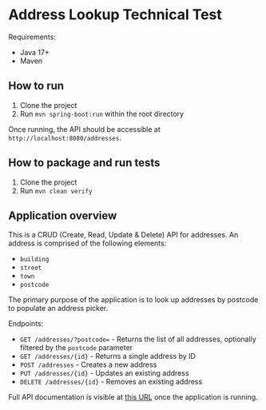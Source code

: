 # Address Lookup Technical Test

Requirements:

* Java 17+
* Maven

## How to run

1. Clone the project
2. Run `mvn spring-boot:run` within the root directory

Once running, the API should be accessible at `http://localhost:8080/addresses`.

## How to package and run tests

1. Clone the project
2. Run `mvn clean verify`

## Application overview

This is a CRUD (Create, Read, Update & Delete) API for addresses. An address is comprised of the following elements:

* `building`
* `street`
* `town`
* `postcode`

The primary purpose of the application is to look up addresses by postcode to populate an address picker.

Endpoints:

* `GET /addresses/?postcode=` - Returns the list of all addresses, optionally filtered by the `postcode` parameter
* `GET /addresses/{id}` - Returns a single address by ID
* `POST /addresses` - Creates a new address
* `PUT /addresses/{id}` - Updates an existing address
* `DELETE /addresses/{id}` - Removes an existing address

Full API documentation is visible at [this URL](http://localhost:8080/swagger-ui/index.html) once the application is running.